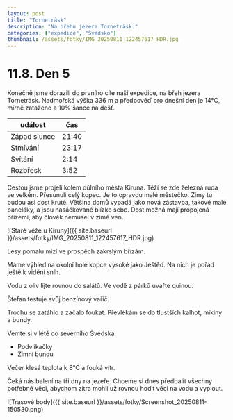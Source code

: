 ```yaml
---
layout: post
title: "Torneträsk"
description: "Na břehu jezera Torneträsk."
categories: ["expedice", "Švédsko"]
thumbnail: /assets/fotky/IMG_20250811_122457617_HDR.jpg
---
```


# 11.8. Den 5
Konečně jsme dorazili do prvního cíle naší expedice, na břeh jezera Torneträsk.
Nadmořská výška 336 m a předpověď pro dnešní den je 14°C, mírně zataženo a 10% šance na déšť.

| událost | čas |
| --- | --- |
| Západ slunce | 21:40 |
| Stmívání | 23:17 |
| Svítání | 2:14 |
| Rozbřesk | 3:52 |

Cestou jsme projeli kolem důlního města Kiruna. Těží se zde železná ruda ve velkém. Přesunuli celý kopec. Je to opravdu malé městečko. Zimy tu budou asi dost kruté. Většina domů vypadá jako nová zástavba, takové malé paneláky, a jsou nasáčkované blízko sebe. Dost možná mají propojená přízemí, aby člověk nemusel v zimě ven.

![Staré věže u Kiruny]({{ site.baseurl }}/assets/fotky/IMG_20250811_122457617_HDR.jpg)

Lesy pomalu mizí ve prospěch zakrslým břízám.

Máme výhled na okolní holé kopce vysoké jako Ještěd. Na nich je pořád ještě k vidění sníh.

Vodu z oliv lijte rovnou do salátů. Ve vodě z párků uvařte quinou.

Štefan testuje svůj benzínový vařič.

Trochu se zatáhlo a začalo foukat. Převlékám se do tlustších kalhot, mikiny a bundy.

Vemte si v létě do severního Švédska:
- Podvlíkačky
- Zimní bundu

Večer klesá teplota k 8°C a fouká vítr.

Čeká nás balení na tři dny na jezeře. Chceme si dnes předbalit všechny potřebné věci, abychom zítra mohli už rovnou hodit věci na vodu a vyplout.

![Trasové body]({{ site.baseurl }}/assets/fotky/Screenshot_20250811-150530.png)